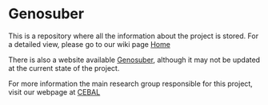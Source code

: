 # Genosuber #

This is a repository where all the information about the project is stored. For a detailed view, please go to our wiki page [Home](https://bitbucket.org/PedroBarbosa3/genosuber/wiki/Home)

There is also a website available [Genosuber](http://www.genosuber.com/), although it may not be updated at the current state of the project.

For more information the main research group responsible for this project, visit our webpage at [CEBAL](http://cebal.pt/index.php/en/)
